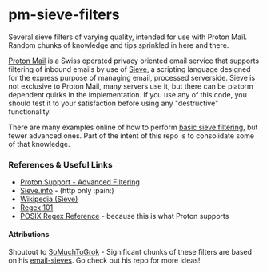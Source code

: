 # pm-sieve-filters
Several sieve filters of varying quality, intended for use with Proton Mail. Random chunks of knowledge and tips sprinkled in here and there.

[Proton Mail](https://proton.me/mail) is a Swiss operated privacy oriented email service that supports filtering of inbound emails by use of [Sieve](https://datatracker.ietf.org/doc/html/rfc5228), a scripting language designed for the express purpose of managing email, processed serverside. Sieve is not exclusive to Proton Mail, many servers use it, but there can be platorm dependent quirks in the implementation. If you use any of this code, you should test it to your satisfaction before using any "destructive" functionality.

There are many examples online of how to perform [basic sieve filtering](https://p5r.uk/blog/2011/sieve-tutorial.html), but fewer advanced ones. Part of the intent of this repo is to consolidate some of that knowledge.

### References & Useful Links
 * [Proton Support - Advanced Filtering](https://proton.me/support/sieve-advanced-custom-filters)
 * [Sieve.info](http://sieve.info) - (http only :pain:)
 * [Wikipedia (Sieve)](https://www.wikipedia.org/wiki/Sieve_(mail_filtering_language))
 * [Regex 101](https://regex101.com)
 * [POSIX Regex Reference](https://pubs.opengroup.org/onlinepubs/9699919799/basedefs/V1_chap09.html) - because this is what Proton supports

#### Attributions
Shoutout to [SoMuchToGrok](https://github.com/SoMuchToGrok) - Significant chunks of these filters are based on his [email-sieves](https://github.com/SoMuchToGrok/email-sieves). Go check out his repo for more ideas!
